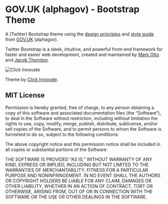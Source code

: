 GOV.UK (alphagov) - Bootstrap Theme
===================================

A (Twitter) Bootstrap theme using the [design principles](https://www.GOV.UK/designprinciples) and [style guide](https://www.GOV.UK/designprinciples/styleguide) from [GOV.UK](https://www.GOV.UK/) (alphagov).

Twitter Bootstrap is a sleek, intuitive, and powerful front-end framework for faster and easier web development, created and maintained by [Mark Otto](http://twitter.com/mdo) and [Jacob Thornton](http://twitter.com/fat).


![Click Innovate](http://www.clickinnovate.com/files/2012/09/clickinnovate_logo.png)

Theme by [Click Innovate](http://www.clickinnovate.com/).

## MIT License

Permission is hereby granted, free of charge, to any person obtaining a copy of this software and associated documentation files (the “Software”), to deal in the Software without restriction, including without limitation the rights to use, copy, modify, merge, publish, distribute, sublicense, and/or sell copies of the Software, and to permit persons to whom the Software is furnished to do so, subject to the following conditions:

The above copyright notice and this permission notice shall be included in all copies or substantial portions of the Software.

THE SOFTWARE IS PROVIDED “AS IS,” WITHOUT WARRANTY OF ANY KIND, EXPRESS OR IMPLIED, INCLUDING BUT NOT LIMITED TO THE WARRANTIES OF MERCHANTABILITY, FITNESS FOR A PARTICULAR PURPOSE AND NONINFRINGEMENT. IN NO EVENT SHALL THE AUTHORS OR COPYRIGHT HOLDERS BE LIABLE FOR ANY CLAIM, DAMAGES OR OTHER LIABILITY, WHETHER IN AN ACTION OF CONTRACT, TORT OR OTHERWISE, ARISING FROM, OUT OF OR IN CONNECTION WITH THE SOFTWARE OR THE USE OR OTHER DEALINGS IN THE SOFTWARE.